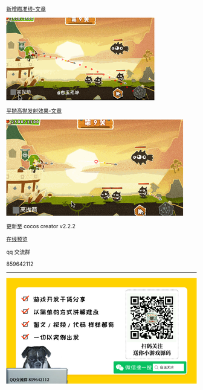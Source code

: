 
[新增瞄准线-文章](https://mp.weixin.qq.com/s/Z-7zQuvjIaBzyQRJslH7bQ)  

![](./../img/parabola2.gif)

[平抛高抛发射效果-文章](https://mp.weixin.qq.com/s/5GgL_pONl0bQPxFz4xtjmQ)

![](./../img/parabola.gif)

更新至 cocos creator v2.2.2   

[在线预览](http://lamyoung.gitee.io/web/parabola/)


qq 交流群

859642112

---

![](./../img/about.jpg)